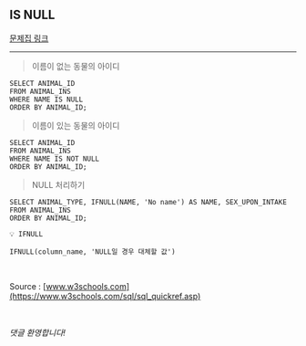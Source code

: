 <!-- [프로그래머스] SQL 고득점 Kit - IS NULL 풀이 (MySQL) by 정석민 -->

IS NULL
--
[문제집 링크](https://programmers.co.kr/learn/courses/30/parts/17045)

---

> 이름이 없는 동물의 아이디

```
SELECT ANIMAL_ID
FROM ANIMAL_INS
WHERE NAME IS NULL
ORDER BY ANIMAL_ID;
```

> 이름이 있는 동물의 아이디

```
SELECT ANIMAL_ID
FROM ANIMAL_INS
WHERE NAME IS NOT NULL
ORDER BY ANIMAL_ID;
```

> NULL 처리하기

```
SELECT ANIMAL_TYPE, IFNULL(NAME, 'No name') AS NAME, SEX_UPON_INTAKE
FROM ANIMAL_INS
ORDER BY ANIMAL_ID;
```

```
💡 IFNULL

IFNULL(column_name, 'NULL일 경우 대체할 값')
```

<br>

Source : [www.w3schools.com](https://www.w3schools.com/sql/sql_quickref.asp)

<br>

_댓글 환영합니다!_

